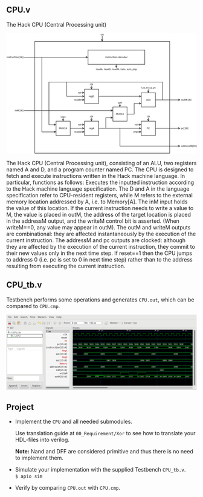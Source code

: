 ## CPU.v
The Hack CPU (Central Processing unit)

![](CPU.png)

The Hack CPU (Central Processing unit), consisting of an ALU, two registers named A and D, and a program counter named PC. The CPU is designed to fetch and execute instructions written in the Hack machine language. In particular, functions as follows: Executes the inputted instruction according to the Hack machine language specification. The D and A in the language specification refer to CPU-resident registers, while M refers to the external memory location addressed by A, i.e. to Memory[A]. The inM input holds the value of this location. If the current instruction needs to write a value to M, the value is placed in outM, the address of the target location is placed in the addressM output, and the writeM control bit is asserted. (When writeM==0, any value may appear in outM). The outM and writeM outputs are combinational: they are affected instantaneously by the execution of the current instruction. The addressM and pc outputs are clocked: although they are affected by the execution of the current instruction, they commit to their new values only in the next time step. If reset==1 then the CPU jumps to address 0 (i.e. pc is set to 0 in next time step) rather than to the address resulting from executing the current instruction.

## CPU_tb.v

Testbench performs some operations and generates `CPU.out`, which can be compared to `CPU.cmp`.

![](CPU_tb.png)

## Project
* Implement the `CPU` and all needed submodules.  
  
  Use translation guide at `00_Requirement/Xor` to see how to translate your HDL-files into verilog.
  
  **Note:** Nand and DFF are considered primitive and thus there is no need to implement them.

* Simulate your implementation with the supplied Testbench `CPU_tb.v`.  
`$ apio sim`

* Verify by comparing `CPU.out` with `CPU.cmp`.